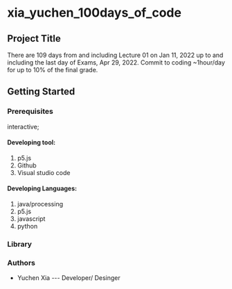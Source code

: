 # xia_yuchen_100days_of_code

## Project Title
There are 109 days from and including Lecture 01 on Jan 11, 2022 up to and including
the last day of Exams, Apr 29, 2022. Commit to coding ~1hour/day for up to 10% of the
final grade. 
## Getting Started
### Prerequisites

interactive;

#### Developing tool:
1. p5.js
2. Github
3. Visual studio code

#### Developing Languages:
1. java/processing
2. p5.js
3. javascript
4. python


### Library


### Authors 
* Yuchen Xia --- Developer/ Desinger
